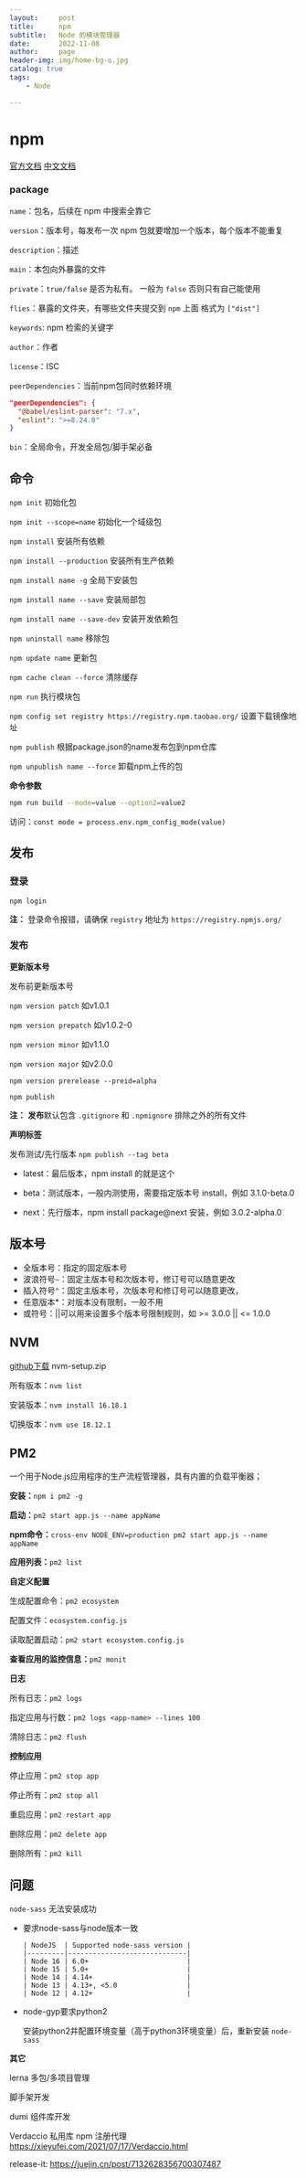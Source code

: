 ```yaml
---
layout:     post
title:      npm
subtitle:   Node 的模块管理器
date:       2022-11-08
author:     page
header-img: img/home-bg-o.jpg
catalog: true
tags:
    - Node

---
```


# npm

[官方文档](https://docs.npmjs.com/) [中文文档](https://www.npmrc.cn/)

### package

`name`：包名，后续在 npm 中搜索全靠它

`version`：版本号，每发布一次 npm 包就要增加一个版本，每个版本不能重复

`description`：描述

`main`：本包向外暴露的文件

`private`：`true/false` 是否为私有。 一般为 `false` 否则只有自己能使用

`flies`：暴露的文件夹，有哪些文件夹提交到 `npm` 上面 格式为 `["dist"]`

`keywords`: npm 检索的关键字

`author`：作者

`license`：ISC

`peerDependencies`：当前npm包同时依赖环境

```json
"peerDependencies": {
  "@babel/eslint-parser": "7.x",
  "eslint": ">=8.24.0"
}
```

`bin`：全局命令，开发全局包/脚手架必备

## 命令

`npm init` 初始化包

`npm init --scope=name` 初始化一个域级包

`npm install` 安装所有依赖

`npm install --production` 安装所有生产依赖

`npm install name -g` 全局下安装包

`npm install name --save` 安装局部包

`npm install name --save-dev` 安装开发依赖包

`npm uninstall name` 移除包

`npm update name` 更新包

`npm cache clean --force` 清除缓存

`npm run` 执行模块包

`npm config set registry https://registry.npm.taobao.org/` 设置下载镜像地址

`npm publish` 根据package.json的name发布包到npm仓库

`npm unpublish name --force` 卸载npm上传的包

**命令参数**

```sh
npm run build --mode=value --option2=value2
```

访问：`const mode = process.env.npm_config_mode(value)`

## 发布

### 登录

```shell
npm login
```

**注：** 登录命令报错，请确保 `registry` 地址为 `https://registry.npmjs.org/`

### 发布

**更新版本号**

发布前更新版本号

`npm version patch` 如v1.0.1

`npm version prepatch` 如v1.0.2-0

`npm version minor` 如v1.1.0

`npm version major` 如v2.0.0

`npm version prerelease --preid=alpha`

```shell
npm publish
```

**注：** **发布**默认包含 `.gitignore` 和 `.npmignore` 排除之外的所有文件

**声明标签**

发布测试/先行版本 `npm publish --tag beta`

- latest：最后版本，npm install 的就是这个

- beta：测试版本，一般内测使用，需要指定版本号 install，例如 3.1.0-beta.0

- next：先行版本，npm install package@next 安装，例如 3.0.2-alpha.0

## 版本号

- 全版本号：指定的固定版本号
- 波浪符号`~`：固定主版本号和次版本号，修订号可以随意更改
- 插入符号`^`：固定主版本号，次版本号和修订号可以随意更改，
- 任意版本*：对版本没有限制，一般不用
- 或符号：||可以用来设置多个版本号限制规则，如 >= 3.0.0 || <= 1.0.0

## NVM

[github下载](https://github.com/coreybutler/nvm-windows) nvm-setup.zip

所有版本：`nvm list`

安装版本：`nvm install 16.18.1`

切换版本：`nvm use 18.12.1`

## PM2

一个用于Node.js应用程序的生产流程管理器，具有内置的负载平衡器；

**安装：**`npm i pm2 -g`

**启动：**`pm2 start app.js --name appName`

**npm命令：**`cross-env NODE_ENV=production pm2 start app.js --name appName`

**应用列表：**`pm2 list`

**自定义配置**

生成配置命令：`pm2 ecosystem`

配置文件：`ecosystem.config.js`

读取配置启动：`pm2 start ecosystem.config.js`

**查看应用的监控信息：**`pm2 monit`

**日志**

所有日志：`pm2 logs`

指定应用与行数：`pm2 logs <app-name> --lines 100`

清除日志：`pm2 flush`

**控制应用**

停止应用：`pm2 stop app`

停止所有：`pm2 stop all`

重启应用：`pm2 restart app`

删除应用：`pm2 delete app`

删除所有：`pm2 kill`

## 问题

`node-sass` 无法安装成功

- 要求node-sass与node版本一致
  
  ```
  | NodeJS  | Supported node-sass version |
  |---------|-----------------------------|
  | Node 16 | 6.0+                        |
  | Node 15 | 5.0+                        |
  | Node 14 | 4.14+                       |
  | Node 13 | 4.13+, <5.0                 |
  | Node 12 | 4.12+                       |
  ```

- node-gyp要求python2
  
  安装python2并配置环境变量（高于python3环境变量）后，重新安装 `node-sass`

**其它**

lerna 多包/多项目管理

脚手架开发

dumi 组件库开发

Verdaccio 私用库 npm 注册代理 <https://xieyufei.com/2021/07/17/Verdaccio.html>

release-it: <https://juejin.cn/post/7132628356700307487>
